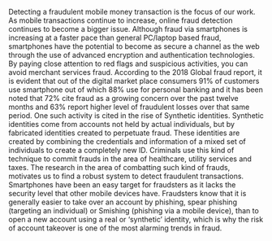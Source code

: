 Detecting a fraudulent mobile money transaction is the focus of our work. As mobile transactions continue to increase, online fraud detection continues to become a bigger issue. Although fraud via smartphones is increasing at a faster pace than general PC/laptop based fraud, smartphones have the potential to become as secure a channel as the web through the use of advanced encryption and authentication technologies. By paying close attention to red flags and suspicious activities, you can avoid merchant services fraud. According to the 2018 Global fraud report, it is evident that out of the digital market place consumers 91% of customers use smartphone out of which 88% use for personal banking and it has been noted that 72% cite fraud as a growing concern over the past twelve months and 63% report higher level of fraudulent losses over that same period. 
One such activity is cited in the rise of Synthetic identities. Synthetic identities come from accounts not held by actual individuals, but by fabricated identities created to perpetuate fraud. These identities are created by combining the credentials and information of a mixed set of individuals to create a completely new ID. Criminals use this kind of technique to commit frauds in the area of healthcare, utility services and taxes. The research in the area of combatting such kind of frauds, motivates us to find a robust system to detect fraudulent transactions.
Smartphones have been an easy target for fraudsters as it lacks the security level that other mobile devices have. Fraudsters know that it is generally easier to take over an account by phishing, spear phishing (targeting an individual) or Smishing (phishing via a mobile device), than to open a new account using a real or ‘synthetic’ identity, which is why the risk of account takeover is one of the most alarming trends in fraud. 
